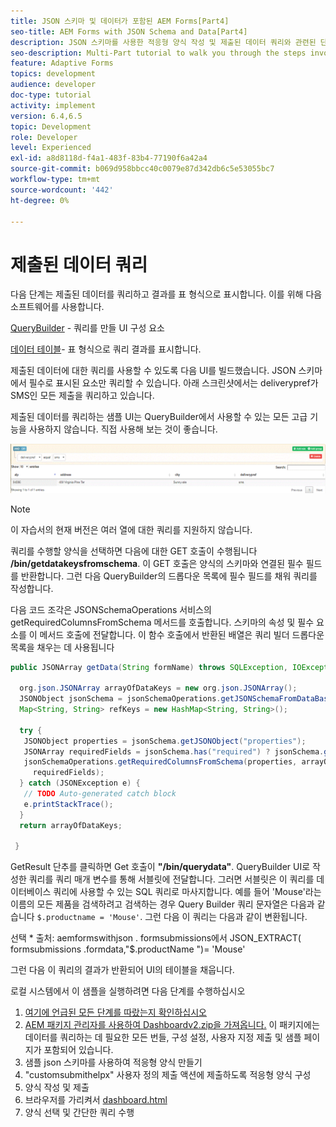 ```yaml
---
title: JSON 스키마 및 데이터가 포함된 AEM Forms[Part4]
seo-title: AEM Forms with JSON Schema and Data[Part4]
description: JSON 스키마를 사용한 적응형 양식 작성 및 제출된 데이터 쿼리와 관련된 단계를 안내하는 다중 파트 튜토리얼입니다.
seo-description: Multi-Part tutorial to walk you through the steps involved in creating Adaptive Form with JSON schema and querying the submitted data.
feature: Adaptive Forms
topics: development
audience: developer
doc-type: tutorial
activity: implement
version: 6.4,6.5
topic: Development
role: Developer
level: Experienced
exl-id: a8d8118d-f4a1-483f-83b4-77190f6a42a4
source-git-commit: b069d958bbcc40c0079e87d342db6c5e53055bc7
workflow-type: tm+mt
source-wordcount: '442'
ht-degree: 0%

---
```


# 제출된 데이터 쿼리


다음 단계는 제출된 데이터를 쿼리하고 결과를 표 형식으로 표시합니다. 이를 위해 다음 소프트웨어를 사용합니다.

[QueryBuilder](https://querybuilder.js.org/) - 쿼리를 만들 UI 구성 요소

[데이터 테이블](https://datatables.net/)- 표 형식으로 쿼리 결과를 표시합니다.

제출된 데이터에 대한 쿼리를 사용할 수 있도록 다음 UI를 빌드했습니다. JSON 스키마에서 필수로 표시된 요소만 쿼리할 수 있습니다. 아래 스크린샷에서는 deliverypref가 SMS인 모든 제출을 쿼리하고 있습니다.

제출된 데이터를 쿼리하는 샘플 UI는 QueryBuilder에서 사용할 수 있는 모든 고급 기능을 사용하지 않습니다. 직접 사용해 보는 것이 좋습니다.

![querybuilder](assets/querybuilderui.gif)

>[!NOTE]
>
>이 자습서의 현재 버전은 여러 열에 대한 쿼리를 지원하지 않습니다.

쿼리를 수행할 양식을 선택하면 다음에 대한 GET 호출이 수행됩니다 **/bin/getdatakeysfromschema**. 이 GET 호출은 양식의 스키마와 연결된 필수 필드를 반환합니다. 그런 다음 QueryBuilder의 드롭다운 목록에 필수 필드를 채워 쿼리를 작성합니다.

다음 코드 조각은 JSONSchemaOperations 서비스의 getRequiredColumnsFromSchema 메서드를 호출합니다. 스키마의 속성 및 필수 요소를 이 메서드 호출에 전달합니다. 이 함수 호출에서 반환된 배열은 쿼리 빌더 드롭다운 목록을 채우는 데 사용됩니다

```java
public JSONArray getData(String formName) throws SQLException, IOException {

  org.json.JSONArray arrayOfDataKeys = new org.json.JSONArray();
  JSONObject jsonSchema = jsonSchemaOperations.getJSONSchemaFromDataBase(formName);
  Map<String, String> refKeys = new HashMap<String, String>();

  try {
   JSONObject properties = jsonSchema.getJSONObject("properties");
   JSONArray requiredFields = jsonSchema.has("required") ? jsonSchema.getJSONArray("required") : null;
   jsonSchemaOperations.getRequiredColumnsFromSchema(properties, arrayOfDataKeys, "", jsonSchema, refKeys,
     requiredFields);
  } catch (JSONException e) {
   // TODO Auto-generated catch block
   e.printStackTrace();
  }
  return arrayOfDataKeys;

 }
```

GetResult 단추를 클릭하면 Get 호출이 **&quot;/bin/querydata&quot;**. QueryBuilder UI로 작성한 쿼리를 쿼리 매개 변수를 통해 서블릿에 전달합니다. 그러면 서블릿은 이 쿼리를 데이터베이스 쿼리에 사용할 수 있는 SQL 쿼리로 마사지합니다. 예를 들어 &#39;Mouse&#39;라는 이름의 모든 제품을 검색하려고 검색하는 경우 Query Builder 쿼리 문자열은 다음과 같습니다 `$.productname = 'Mouse'`. 그런 다음 이 쿼리는 다음과 같이 변환됩니다.

선택 &#42; 출처: aemformswithjson .  formsubmissions에서 JSON_EXTRACT( formsubmissions .formdata,&quot;$.productName &quot;)= &#39;Mouse&#39;

그런 다음 이 쿼리의 결과가 반환되어 UI의 테이블을 채웁니다.

로컬 시스템에서 이 샘플을 실행하려면 다음 단계를 수행하십시오

1. [여기에 언급된 모든 단계를 따랐는지 확인하십시오](part2.md)
1. [AEM 패키지 관리자를 사용하여 Dashboardv2.zip을 가져옵니다.](assets/dashboardv2.zip) 이 패키지에는 데이터를 쿼리하는 데 필요한 모든 번들, 구성 설정, 사용자 지정 제출 및 샘플 페이지가 포함되어 있습니다.
1. 샘플 json 스키마를 사용하여 적응형 양식 만들기
1. &quot;customsubmithelpx&quot; 사용자 정의 제출 액션에 제출하도록 적응형 양식 구성
1. 양식 작성 및 제출
1. 브라우저를 가리켜서 [dashboard.html](http://localhost:4502/content/AemForms/dashboard.html)
1. 양식 선택 및 간단한 쿼리 수행
